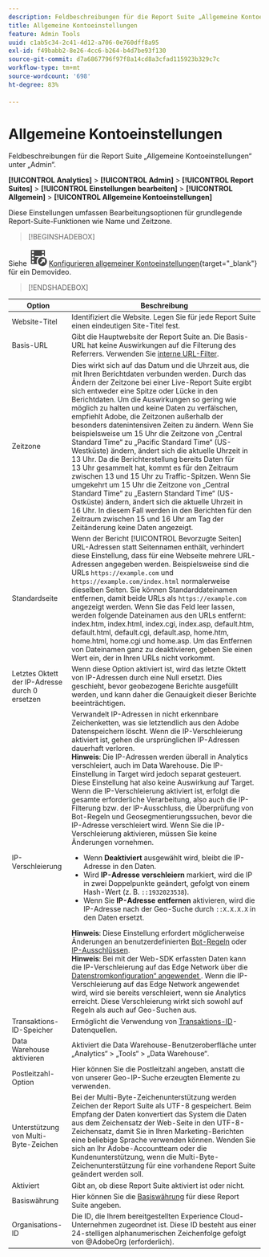 ```yaml
---
description: Feldbeschreibungen für die Report Suite „Allgemeine Kontoeinstellungen“ in der Admin-Konsole.
title: Allgemeine Kontoeinstellungen
feature: Admin Tools
uuid: c1ab5c34-2c41-4d12-a706-0e760dff8a95
exl-id: f49babb2-8e26-4cc6-b264-b4d7be93f130
source-git-commit: d7a6867796f97f8a14cd8a3cfad115923b329c7c
workflow-type: tm+mt
source-wordcount: '698'
ht-degree: 83%

---
```


# Allgemeine Kontoeinstellungen

Feldbeschreibungen für die Report Suite „Allgemeine Kontoeinstellungen“ unter „Admin“.

**[!UICONTROL Analytics]** > **[!UICONTROL Admin]** > **[!UICONTROL Report Suites]** > **[!UICONTROL Einstellungen bearbeiten]** > **[!UICONTROL Allgemein]** > **[!UICONTROL Allgemeine Kontoeinstellungen]**

Diese Einstellungen umfassen Bearbeitungsoptionen für grundlegende Report-Suite-Funktionen wie Name und Zeitzone.


>[!BEGINSHADEBOX]

Siehe ![VideoCheckedOut](/help/assets/icons/VideoCheckedOut.svg) [Konfigurieren allgemeiner Kontoeinstellungen](https://video.tv.adobe.com/v/332330/?quality=12&learn=on){target="_blank"} für ein Demovideo.

>[!ENDSHADEBOX]

| Option | Beschreibung |
|--- |--- |
| Website-Titel | Identifiziert die Website. Legen Sie für jede Report Suite einen eindeutigen Site-Titel fest. |
| Basis-URL | Gibt die Hauptwebsite der Report Suite an. Die Basis-URL hat keine Auswirkungen auf die Filterung des Referrers. Verwenden Sie [interne URL-Filter](/help/admin/admin/c-manage-report-suites/c-edit-report-suites/general/internal-url-filter-admin.md). |
| Zeitzone | Dies wirkt sich auf das Datum und die Uhrzeit aus, die mit Ihren Berichtdaten verbunden werden.  Durch das Ändern der Zeitzone bei einer Live-Report Suite ergibt sich entweder eine Spitze oder Lücke in den Berichtdaten. Um die Auswirkungen so gering wie möglich zu halten und keine Daten zu verfälschen, empfiehlt Adobe, die Zeitzonen außerhalb der besonders datenintensiven Zeiten zu ändern.  Wenn Sie beispielsweise um 15 Uhr die Zeitzone von „Central Standard Time“ zu „Pacific Standard Time“ (US-Westküste) ändern, ändert sich die aktuelle Uhrzeit in 13 Uhr. Da die Berichterstellung bereits Daten für 13 Uhr gesammelt hat, kommt es für den Zeitraum zwischen 13 und 15 Uhr zu Traffic-Spitzen.  Wenn Sie umgekehrt um 15 Uhr die Zeitzone von „Central Standard Time“ zu „Eastern Standard Time“ (US-Ostküste) ändern, ändert sich die aktuelle Uhrzeit in 16 Uhr. In diesem Fall werden in den Berichten für den Zeitraum zwischen 15 und 16 Uhr am Tag der Zeitänderung keine Daten angezeigt. |
| Standardseite | Wenn der Bericht [!UICONTROL Bevorzugte Seiten] URL-Adressen statt Seitennamen enthält, verhindert diese Einstellung, dass für eine Webseite mehrere URL-Adressen angegeben werden. Beispielsweise sind die URLs `https://example.com` und `https://example.com/index.html` normalerweise dieselben Seiten. Sie können Standarddateinamen entfernen, damit beide URLs als `https://example.com` angezeigt werden.  Wenn Sie das Feld leer lassen, werden folgende Dateinamen aus den URLs entfernt: index.htm, index.html, index.cgi, index.asp, default.htm, default.html, default.cgi, default.asp, home.htm, home.html, home.cgi und home.asp.  Um das Entfernen von Dateinamen ganz zu deaktivieren, geben Sie einen Wert ein, der in Ihren URLs nicht vorkommt. |
| Letztes Oktett der IP-Adresse durch 0 ersetzen | Wenn diese Option aktiviert ist, wird das letzte Oktett von IP-Adressen durch eine Null ersetzt. Dies geschieht, bevor geobezogene Berichte ausgefüllt werden, und kann daher die Genauigkeit dieser Berichte beeinträchtigen. |
| IP-Verschleierung | Verwandelt IP-Adressen in nicht erkennbare Zeichenketten, was sie letztendlich aus den Adobe Datenspeichern löscht. Wenn die IP-Verschleierung aktiviert ist, gehen die ursprünglichen IP-Adressen dauerhaft verloren. <br> **Hinweis**: Die IP-Adressen werden überall in Analytics verschleiert, auch im Data Warehouse. Die IP-Einstellung in Target wird jedoch separat gesteuert. Diese Einstellung hat also keine Auswirkung auf Target.<br> Wenn die IP-Verschleierung aktiviert ist, erfolgt die gesamte erforderliche Verarbeitung, also auch die IP-Filterung bzw. der IP-Ausschluss, die Überprüfung von Bot-Regeln und Geosegmentierungssuchen, bevor die IP-Adresse verschleiert wird. Wenn Sie die IP-Verschleierung aktivieren, müssen Sie keine Änderungen vornehmen.<ul><li>Wenn **Deaktiviert** ausgewählt wird, bleibt die IP-Adresse in den Daten.</li><li>Wird **IP-Adresse verschleiern** markiert, wird die IP in zwei Doppelpunkte geändert, gefolgt von einem Hash-Wert (z. B. `::1932023538`).</li><li>Wenn Sie **IP-Adresse entfernen** aktivieren, wird die IP-Adresse nach der Geo-Suche durch `::X.X.X.X` in den Daten ersetzt.</li></ul>**Hinweis**: Diese Einstellung erfordert möglicherweise Änderungen an benutzerdefinierten [Bot-Regeln](/help/admin/admin/c-manage-report-suites/c-edit-report-suites/general/bot-removal/bot-rules.md) oder [IP-Ausschlüssen](/help/admin/admin/exclude-ip.md).<br> **Hinweis**: Bei mit der Web-SDK erfassten Daten kann die IP-Verschleierung auf das Edge Network über die [Datenstromkonfiguration“ angewendet ](https://experienceleague.adobe.com/docs/experience-platform/datastreams/configure.html?lang=de#@advanced-options). Wenn die IP-Verschleierung auf das Edge Network angewendet wird, wird sie bereits verschleiert, wenn sie Analytics erreicht. Diese Verschleierung wirkt sich sowohl auf Regeln als auch auf Geo-Suchen aus. |
| Transaktions-ID-Speicher | Ermöglicht die Verwendung von [Transaktions-ID](/help/import/data-sources/transactionid.md)-Datenquellen. |
| Data Warehouse aktivieren | Aktiviert die Data Warehouse-Benutzeroberfläche unter „Analytics“ > „Tools“ > „Data Warehouse“. |
| Postleitzahl-Option | Hier können Sie die Postleitzahl angeben, anstatt die von unserer Geo-IP-Suche erzeugten Elemente zu verwenden. |
| Unterstützung von Multi-Byte-Zeichen | Bei der Multi-Byte-Zeichenunterstützung werden Zeichen der Report Suite als UTF-8 gespeichert. Beim Empfang der Daten konvertiert das System die Daten aus dem Zeichensatz der Web-Seite in den UTF-8-Zeichensatz, damit Sie in Ihren Marketing-Berichten eine beliebige Sprache verwenden können. Wenden Sie sich an Ihr Adobe-Accountteam oder die Kundenunterstützung, wenn die Multi-Byte-Zeichenunterstützung für eine vorhandene Report Suite geändert werden soll. |
| Aktiviert | Gibt an, ob diese Report Suite aktiviert ist oder nicht. |
| Basiswährung | Hier können Sie die [Basiswährung](https://experienceleague.adobe.com/docs/analytics/implementation/vars/config-vars/currencycode.html?lang=de) für diese Report Suite angeben. |
| Organisations-ID | Die ID, die Ihrem bereitgestellten Experience Cloud-Unternehmen zugeordnet ist. Diese ID besteht aus einer 24-stelligen alphanumerischen Zeichenfolge gefolgt von @AdobeOrg (erforderlich). |
